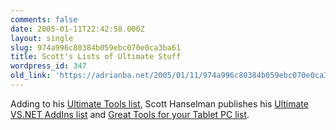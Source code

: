 ```yaml
---
comments: false
date: 2005-01-11T22:42:58.000Z
layout: single
slug: 974a996c80384b059ebc070e0ca3ba61
title: Scott's Lists of Ultimate Stuff
wordpress_id: 347
old_link: 'https://adrianba.net/2005/01/11/974a996c80384b059ebc070e0ca3ba61/'
---
```

Adding to his
[
Ultimate Tools list](http://www.hanselman.com/blog/content/radiostories/2003/09/09/scottHanselmansUltimateDeveloperAndPowerUsersToolsList.html), Scott Hanselman publishes his
[
Ultimate VS.NET AddIns list](http://www.hanselman.com/blog/PermaLink.aspx?guid=0f086d87-de5f-4ac0-9f20-f044c0826d0a) and
[
Great Tools for your Tablet PC list](http://www.hanselman.com/blog/Scott'sListofGreatToolsforyourTabletPC.aspx).
